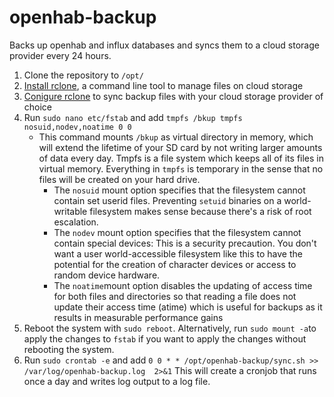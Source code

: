 # openhab-backup
Backs up openhab and influx databases and syncs them to a cloud storage provider every 24 hours.

1. Clone the repository to `/opt/`
2. [Install rclone](https://rclone.org/install/), a command line tool to manage files on cloud storage
3. [Conigure rclone](https://rclone.org/docs/) to sync backup files with your cloud storage provider of choice
4. Run `sudo nano etc/fstab` and add `tmpfs /bkup tmpfs nosuid,nodev,noatime 0 0`
   - This command mounts `/bkup` as virtual directory in memory, which will extend the lifetime of your SD card by not writing larger amounts of data every day. Tmpfs is a file system which keeps all of its files in virtual memory. Everything in `tmpfs` is temporary in the sense that no files will be created on your hard drive.
     - The `nosuid` mount option specifies that the filesystem cannot contain set userid files. Preventing `setuid` binaries on a world-writable filesystem makes sense because there's a risk of root escalation.
     - The `nodev` mount option specifies that the filesystem cannot contain special devices: This is a security precaution. You don't want a user world-accessible filesystem like this to have the potential for the creation of character devices or access to random device hardware.
     - The `noatime`mount option disables the updating of access time for both files and directories so that reading a file does not update their access time (atime) which is useful for backups as it results in measurable performance gains
5. Reboot the system with `sudo reboot`. Alternatively, run `sudo mount -a`to apply the changes to `fstab` if you want to apply the changes without rebooting the system.
6. Run `sudo crontab -e` and add `0 0 * * /opt/openhab-backup/sync.sh >> /var/log/openhab-backup.log  2>&1`
   This will create a cronjob that runs once a day and writes log output to a log file.

